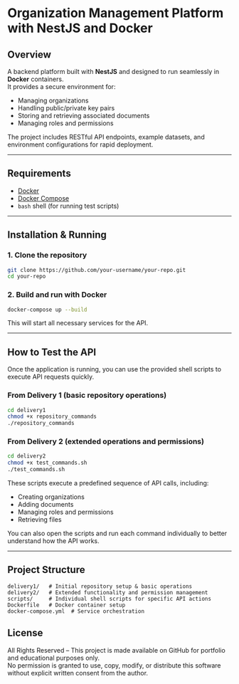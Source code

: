 # Organization Management Platform with NestJS and Docker

## Overview
A backend platform built with **NestJS** and designed to run seamlessly in **Docker** containers.  
It provides a secure environment for:
- Managing organizations
- Handling public/private key pairs
- Storing and retrieving associated documents
- Managing roles and permissions

The project includes RESTful API endpoints, example datasets, and environment configurations for rapid deployment.

---

## Requirements
- [Docker](https://www.docker.com/)  
- [Docker Compose](https://docs.docker.com/compose/)  
- `bash` shell (for running test scripts)  

---

## Installation & Running

### 1. Clone the repository
```bash
git clone https://github.com/your-username/your-repo.git
cd your-repo
```

### 2. Build and run with Docker
```bash
docker-compose up --build
```

This will start all necessary services for the API.

---

## How to Test the API

Once the application is running, you can use the provided shell scripts to execute API requests quickly.

### From Delivery 1 (basic repository operations)
```bash
cd delivery1
chmod +x repository_commands
./repository_commands
```

### From Delivery 2 (extended operations and permissions)
```bash
cd delivery2
chmod +x test_commands.sh
./test_commands.sh
```

These scripts execute a predefined sequence of API calls, including:
- Creating organizations
- Adding documents
- Managing roles and permissions
- Retrieving files

You can also open the scripts and run each command individually to better understand how the API works.

---

## Project Structure
```
delivery1/   # Initial repository setup & basic operations
delivery2/   # Extended functionality and permission management
scripts/     # Individual shell scripts for specific API actions
Dockerfile   # Docker container setup
docker-compose.yml  # Service orchestration
```
## License
All Rights Reserved – This project is made available on GitHub for portfolio and educational purposes only.  
No permission is granted to use, copy, modify, or distribute this software without explicit written consent from the author.
